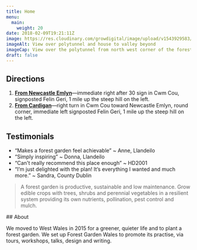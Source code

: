 ```yaml
---
title: Home
menu: 
  main:
    weight: 20
date: 2018-02-09T19:21:11Z
image: https://res.cloudinary.com/growdigital/image/upload/v1543929583/view-42802795151.jpg
imageAlt: View over polytunnel and house to valley beyond
imageCap: View over the polytunnel from north west corner of the forest garden
draft: false
---
```


## Directions

1. **[From Newcastle Emlyn](https://binged.it/2DSTVAJ)**—immediate right after 30 sign in Cwm Cou, signposted Felin Geri, 1 mile up the steep hill on the left.
2. **[From Cardigan](https://binged.it/2DSwGqh)**—right turn in Cwm Cou toward Newcastle Emlyn, round corner, immediate left signposted Felin Geri, 1 mile up the steep hill on the left.

## Testimonials

* “Makes a forest garden feel achievable” ~ Anne, Llandeilo
* “Simply inspiring” ~ Donna, Llandeilo
* “Can't really recommend this place enough” ~ HD2001
* “I’m just delighted with the plan! It’s everything I wanted and much more.” ~ Sandra, County Dublin

> A forest garden is productive, sustainable and low maintenance. Grow edible crops with trees, shrubs and perennial vegetables in a resilient system providing its own nutrients, pollination, pest control and mulch.

## About

We moved to West Wales in 2015 for a greener, quieter life and to plant a forest garden. We set up Forest Garden Wales to promote its practise, via tours, workshops, talks, design and writing.  

